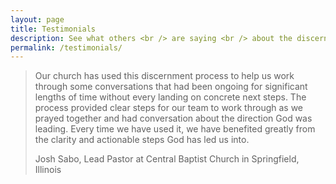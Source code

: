 ```yaml
---
layout: page
title: Testimonials
description: See what others <br /> are saying <br /> about the discernment process.
permalink: /testimonials/
---
```


>Our church has used this discernment process to help us work through some conversations that had been ongoing for significant lengths of time without every landing on concrete next steps. The process provided clear steps for our team to work through as we prayed together and had conversation about the direction God was leading. Every time we have used it, we have benefited greatly from the clarity and actionable steps God has led us into. 
>
>Josh Sabo, Lead Pastor at Central Baptist Church in Springfield, Illinois